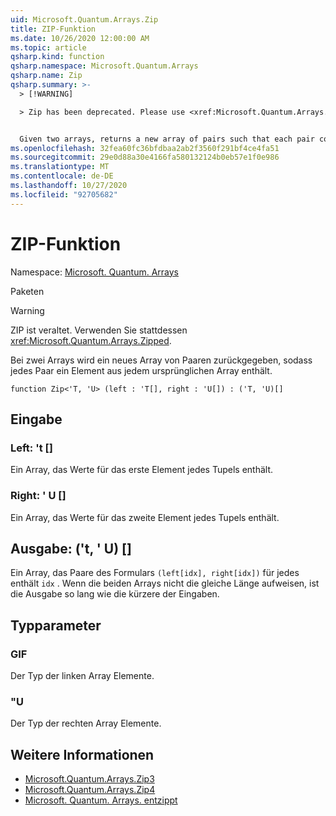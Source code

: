 ```yaml
---
uid: Microsoft.Quantum.Arrays.Zip
title: ZIP-Funktion
ms.date: 10/26/2020 12:00:00 AM
ms.topic: article
qsharp.kind: function
qsharp.namespace: Microsoft.Quantum.Arrays
qsharp.name: Zip
qsharp.summary: >-
  > [!WARNING]

  > Zip has been deprecated. Please use <xref:Microsoft.Quantum.Arrays.Zipped> instead.


  Given two arrays, returns a new array of pairs such that each pair contains an element from each original array.
ms.openlocfilehash: 32fea60fc36bfdbaa2ab2f3560f291bf4ce4fa51
ms.sourcegitcommit: 29e0d88a30e4166fa580132124b0eb57e1f0e986
ms.translationtype: MT
ms.contentlocale: de-DE
ms.lasthandoff: 10/27/2020
ms.locfileid: "92705682"
---
```

# <a name="zip-function"></a>ZIP-Funktion

Namespace: [Microsoft. Quantum. Arrays](xref:Microsoft.Quantum.Arrays)

Paketen [](https://nuget.org/packages/)


> [!WARNING]
> ZIP ist veraltet. Verwenden Sie stattdessen <xref:Microsoft.Quantum.Arrays.Zipped>.

Bei zwei Arrays wird ein neues Array von Paaren zurückgegeben, sodass jedes Paar ein Element aus jedem ursprünglichen Array enthält.

```qsharp
function Zip<'T, 'U> (left : 'T[], right : 'U[]) : ('T, 'U)[]
```


## <a name="input"></a>Eingabe

### <a name="left--t"></a>Left: 't []

Ein Array, das Werte für das erste Element jedes Tupels enthält.


### <a name="right--u"></a>Right: ' U []

Ein Array, das Werte für das zweite Element jedes Tupels enthält.



## <a name="output--tu"></a>Ausgabe: ('t, ' U) []

Ein Array, das Paare des Formulars `(left[idx], right[idx])` für jedes enthält `idx` . Wenn die beiden Arrays nicht die gleiche Länge aufweisen, ist die Ausgabe so lang wie die kürzere der Eingaben.

## <a name="type-parameters"></a>Typparameter

### <a name="t"></a>GIF

Der Typ der linken Array Elemente.
### <a name="u"></a>"U

Der Typ der rechten Array Elemente.

## <a name="see-also"></a>Weitere Informationen

- [Microsoft.Quantum.Arrays.Zip3](xref:Microsoft.Quantum.Arrays.Zip3)
- [Microsoft.Quantum.Arrays.Zip4](xref:Microsoft.Quantum.Arrays.Zip4)
- [Microsoft. Quantum. Arrays. entzippt](xref:Microsoft.Quantum.Arrays.Unzipped)